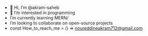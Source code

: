 - 👋 Hi, I’m @akram-saheb
- 👀 I’m interested in programming 
-  I’m currently learning MERN/
-  I’m looking to collaborate on open-source projects
- const How_to_reach_me = () => noureddineakram712@gmail.com



